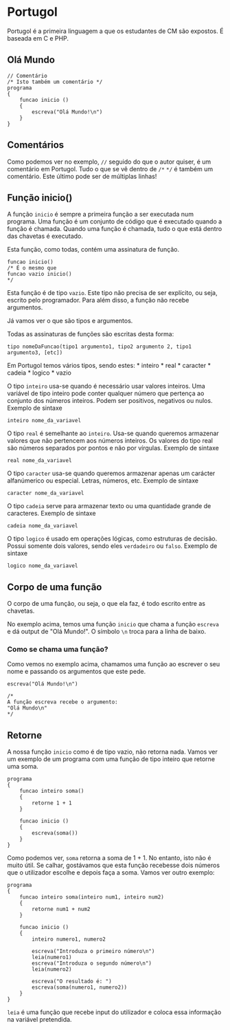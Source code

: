 # Portugol
Portugol é a primeira linguagem a que os estudantes de CM são expostos. É baseada em C e PHP.

## Olá Mundo
```
// Comentário
/* Isto também um comentário */
programa 
{ 
	funcao inicio () 
	{
		escreva("Olá Mundo!\n")
	} 
}
```

## Comentários
Como podemos ver no exemplo, `//` seguido do que o autor quiser, é um comentário em Portugol. Tudo o que se vê dentro de `/*` `*/` é também um comentário. Este último pode ser de múltiplas linhas!

## Função inicio()
A função `inicio` é sempre a primeira função a ser executada num programa. Uma função é um conjunto de código que é executado quando a função é chamada. Quando uma função é chamada, tudo o que está dentro das chavetas é executado.

Esta função, como todas, contém uma assinatura de função.
```
funcao inicio()
/* É o mesmo que 
funcao vazio inicio()
*/
```
Esta função é de tipo `vazio`. Este tipo não precisa de ser explícito, ou seja, escrito pelo programador. Para além disso, a função não recebe argumentos.

Já vamos ver o que são tipos e argumentos.

Todas as assinaturas de funções são escritas desta forma:
```
tipo nomeDaFuncao(tipo1 argumento1, tipo2 argumento 2, tipo1 argumento3, [etc])
```
Em Portugol temos vários tipos, sendo estes:
    * inteiro
    * real
    * caracter
    * cadeia
    * logico
    * vazio

O tipo `inteiro` usa-se quando é necessário usar valores inteiros. Uma variável de tipo inteiro pode conter qualquer número que pertença ao conjunto dos números inteiros. Podem ser positivos, negativos ou nulos.
Exemplo de sintaxe
```
inteiro nome_da_variavel
```

O tipo `real` é semelhante ao `inteiro`. Usa-se quando queremos armazenar valores que não pertencem aos números inteiros. Os valores do tipo real são números separados por pontos e não por vírgulas.
Exemplo de sintaxe
```
real nome_da_variavel
```

O tipo `caracter` usa-se quando queremos armazenar apenas um carácter alfanúmerico ou especial. Letras, números, etc.
Exemplo de sintaxe
```
caracter nome_da_variavel
```

O tipo `cadeia` serve para armazenar texto ou uma quantidade grande de caracteres.
Exemplo de sintaxe
```
cadeia nome_da_variavel
```

O tipo `logico` é usado em operações lógicas, como estruturas de decisão. Possui somente dois valores, sendo eles `verdadeiro` ou `falso`.
Exemplo de sintaxe
```
logico nome_da_variavel
```

## Corpo de uma função

O corpo de uma função, ou seja, o que ela faz, é todo escrito entre as chavetas. 

No exemplo acima, temos uma função `inicio` que chama a função `escreva` e dá output de "Olá Mundo!". O símbolo `\n` troca para a linha de baixo.

### Como se chama uma função?
Como vemos no exemplo acima, chamamos uma função ao escrever o seu nome e passando os argumentos que este pede.
```
escreva("Olá Mundo!\n")

/*
A função escreva recebe o argumento:
"Olá Mundo\n"
*/
```

## Retorne
A nossa função `inicio` como é de tipo vazio, não retorna nada. Vamos ver um exemplo de um programa com uma função de tipo inteiro que retorne uma soma.

```
programa 
{
    funcao inteiro soma()
    {
        retorne 1 + 1
    }
    
	funcao inicio () 
	{
		escreva(soma())
	} 
}
```
Como podemos ver, `soma` retorna a soma de 1 + 1. No entanto, isto não é muito útil. Se calhar, gostávamos que esta função recebesse dois números que o utilizador escolhe e depois faça a soma. Vamos ver outro exemplo:
```
programa 
{
    funcao inteiro soma(inteiro num1, inteiro num2)
    {
        retorne num1 + num2
    }
    
	funcao inicio () 
	{
	    inteiro numero1, numero2
	    
	    escreva("Introduza o primeiro número\n")
	    leia(numero1)
	    escreva("Introduza o segundo número\n")
	    leia(numero2)
	    
	    escreva("O resultado é: ")
		escreva(soma(numero1, numero2))
	} 
}
```
`leia` é uma função que recebe input do utilizador e coloca essa informação na variável pretendida.

